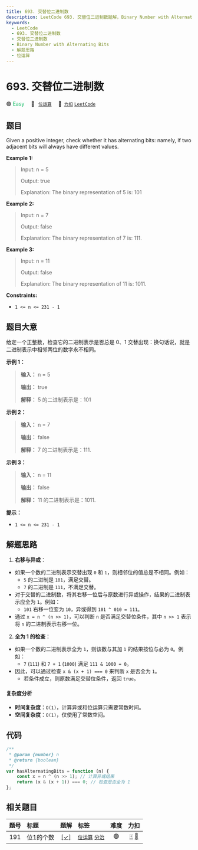 ```yaml
---
title: 693. 交替位二进制数
description: LeetCode 693. 交替位二进制数题解，Binary Number with Alternating Bits，包含解题思路、复杂度分析以及完整的 JavaScript 代码实现。
keywords:
  - LeetCode
  - 693. 交替位二进制数
  - 交替位二进制数
  - Binary Number with Alternating Bits
  - 解题思路
  - 位运算
---
```


# 693. 交替位二进制数

🟢 <font color=#15bd66>Easy</font>&emsp; 🔖&ensp; [`位运算`](/tag/bit-manipulation.md)&emsp; 🔗&ensp;[`力扣`](https://leetcode.cn/problems/binary-number-with-alternating-bits) [`LeetCode`](https://leetcode.com/problems/binary-number-with-alternating-bits)

## 题目

Given a positive integer, check whether it has alternating bits: namely, if
two adjacent bits will always have different values.

**Example 1:**

> Input: n = 5
>
> Output: true
>
> Explanation: The binary representation of 5 is: 101

**Example 2:**

> Input: n = 7
>
> Output: false
>
> Explanation: The binary representation of 7 is: 111.

**Example 3:**

> Input: n = 11
>
> Output: false
>
> Explanation: The binary representation of 11 is: 1011.

**Constraints:**

- `1 <= n <= 231 - 1`

## 题目大意

给定一个正整数，检查它的二进制表示是否总是 0、1 交替出现：换句话说，就是二进制表示中相邻两位的数字永不相同。

**示例 1：**

> **输入：** n = 5
>
> **输出：** true
>
> **解释：** 5 的二进制表示是：101

**示例 2：**

> **输入：** n = 7
>
> **输出：** false
>
> **解释：** 7 的二进制表示是：111.

**示例 3：**

> **输入：** n = 11
>
> **输出：** false
>
> **解释：** 11 的二进制表示是：1011.

**提示：**

- `1 <= n <= 231 - 1`

## 解题思路

1. **右移与异或**：

- 如果一个数的二进制表示交替出现 `0` 和 `1`，则相邻位的值总是不相同。例如：
  - `5` 的二进制是 `101`，满足交替。
  - `7` 的二进制是 `111`，不满足交替。
- 对于交替的二进制数，将其右移一位后与原数进行异或操作，结果的二进制表示应全为 `1`。例如：
  - `101` 右移一位变为 `10`，异或得到 `101 ^ 010 = 111`。
- 通过 `x = n ^ (n >> 1)`，可以判断 `n` 是否满足交替位条件，其中 `n >> 1` 表示将 `n` 的二进制表示右移一位。

2. **全为 1 的检查**：

- 如果一个数的二进制表示全为 `1`，则该数与其加 `1` 的结果按位与必为 `0`。例如：
  - `7` (`111`) 和 `7 + 1` (`1000`) 满足 `111 & 1000 = 0`。
- 因此，可以通过检查 `x & (x + 1) === 0` 来判断 `x` 是否全为 `1`。
  - 若条件成立，则原数满足交替位条件，返回 `true`。

#### 复杂度分析

- **时间复杂度**：`O(1)`，计算异或和位运算只需要常数时间。
- **空间复杂度**：`O(1)`，仅使用了常数空间。

## 代码

```javascript
/**
 * @param {number} n
 * @return {boolean}
 */
var hasAlternatingBits = function (n) {
	const x = n ^ (n >> 1); // 计算异或结果
	return (x & (x + 1)) === 0; // 检查是否全为 1
};
```

## 相关题目

<!-- prettier-ignore -->
| 题号 | 标题 | 题解 | 标签 | 难度 | 力扣 |
| :------: | :------ | :------: | :------ | :------: | :------: |
| 191 | 位1的个数 | [[✓]](/problem/0191.md) |  [`位运算`](/tag/bit-manipulation.md) [`分治`](/tag/divide-and-conquer.md) | 🟢 | [🀄️](https://leetcode.cn/problems/number-of-1-bits) [🔗](https://leetcode.com/problems/number-of-1-bits) |